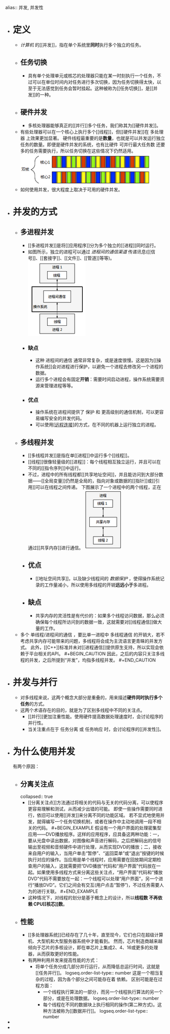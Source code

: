 alias:: 并发, 并发性

- # 定义
	- *计算机* 的[[并发]]，指在单个系统里**同时**执行多个独立的任务。
	- ## 任务切换
		- 具有单个处理单元或核芯的处理器只能在某一时刻执行一个任务，不过可以在单位时间内对任务进行多次切换，因为任务切换得太快，以至于无法感觉到任务会暂时挂起。这种被称为[[任务切换]]，是[[并发]]的一种。
	- ## 硬件并发
		- 多核处理器能够真正的[[并行]]多个任务，我们称其为[[硬件并发]]。
	- 有些处理器可以在一个核心上执行多个[[线程]]，但[[硬件并发]]在 多处理器 上效果更加显著。
	  硬件线程最重要的是**数量**，也就是可以并发运行独立任务的数量。即便是硬件并发的系统，也有比硬件 可并行最大任务数 还要多的任务需要执行，所以任务切换在这些情况下仍然适用。
	  ![四个任务在两个核心之间的切换.png](../assets/image_1699887981532_0.png)
	- 如何使用并发，很大程度上取决于可用的硬件并发。
- # 并发的方式
	- ## 多进程并发
		- [[多进程并发]]是将[[应用程序]]分为多个独立的[[进程]]同时运行。
		- 如图所示，独立的进程可以通过 *进程间的通信渠道* 传递讯息([[信号]]、[[套接字]]、[[文件]]、[[管道]]等等)。
		  ![一对并发运行的进程之间的通信.png](../assets/image_1699888608777_0.png)
		- ### 缺点
			- 这种 进程间的通信 通常非常复杂，或是速度很慢。这是因为[[操作系统]]会对进程进行保护，以避免一个进程去修改另一个进程的数据。
			- 运行多个进程会有固定**开销**：需要时间启动进程，操作系统需要资源来管理进程等等。
		- ### 优点
			- 操作系统在进程间提供了 保护 和 更高级别的通信机制，可以更容易编写安全的并发代码。
			- 可以使用[[远程连接]](可能需要联网)的方式，在不同的机器上运行独立的进程。
	- ## 多线程并发
		- [[多线程并发]]是指在单[[进程]]中运行多个[[线程]]。
		- [[线程]]很像轻量级的[[进程]]：每个线程相互独立运行，并且可以在不同的[[指令序列]]中运行。
		- 不过，进程中的所有线程都[[共享地址空间]]，并且能访问到大部分数据——[[全局变量]]仍然是全局的，指向对象或数据的[[指针]]或[[引用]]可以在线程之间传递。
		  下图展示了一个进程中的两个线程，正在通过[[共享内存]]进行通信。
		  ![image.png](../assets/image_1699889907028_0.png)
		- ## 优点
			- [[地址空间共享]]，以及缺少线程间的 *数据保护* ，使得操作系统记录的工作量减小，所以使用多线程的开销**远远小于**多进程。
		- ## 缺点
			- 共享内存的灵活性是有代价的：如果多个线程访问数据，那么必须确保每个线程所访问到的数据一致，这就需要对[[线程通信]]做大量的工作。
	- 多个 单线程/进程间的通信 ，要比单一进程中 多线程通信 的开销大，若不考虑共享内存可能带来的问题，多线程将会成为主流语言更青睐的并发方式。
	  此外，[[C++]]标准并未对[[进程通信]]提供原生支持，所以实现会依赖于平台相关的API。
	  #+BEGIN_CAUTION
	  因此，之后的内容只关注多线程的并发，之后所提到“并发”，均指多线程并发。
	  #+END_CAUTION
- # 并发与并行
	- 对多线程来说，这两个概念大部分是重叠的，用来描述**硬件同时执行多个任务**的方式。
	- 这两个术语存在的目的，就是为了区别多线程中不同的关注点。
		- [[并行]]更加注重性能。使用硬件提高数据处理速度时，会讨论程序的并行性。
		- 当关注重点在于 任务分离 或 任务响应 时，会讨论程序的[[并发性]]。
- # 为什么使用并发
  有两个原因：
	- ## 分离关注点
	  collapsed:: true
		- [[分离关注点]]方法通过将相关的代码与无关的代码分离，可以使程序更容易理解和测试，从而减少出错的可能。
		  即使一些操作需要同时进行，依旧可以使用[[并发]]来分离不同的功能区域。
		  若不显式地使用并发，就得编写一个任务切换机制，或者在操作中主动地调用一段不相关的代码。
		  #+BEGIN_EXAMPLE
		  假设有一个用户界面的处理密集型应用——DVD播放程序。这样的应用程序，应具备这两种功能：一，要从光盘中读出数据，对图像和声音进行解码，之后把解码出的信号输出至视频和音频硬件中进行处理，从而实现DVD的播放；二，接收来自用户的输入，当用户单击“暂停”、“返回菜单”或“退出”按键的时候执行对应的操作。当应用是单个线程时，应用需要在回放期间定期检查用户的输入，这就需要把“DVD播放”代码和“用户界面”代码放在一起。如果使用多线程方式来分离这些关注点，“用户界面”代码和“播放DVD”代码不需要放在一起：一个线程可以处理“用户界面”，另一个进行“播放DVD”。它们之间会有交互(用户点击“暂停”)，不过任务需要人为的进行关联。
		  #+END_EXAMPLE
		- 这种情况下，对线程的划分是基于概念上的设计，所以**线程数 不再依赖 CPU[[核芯]]数**。
	- ## 性能
		- [[多处理器系统]]已经存在了几十年，直至现今，它们也只在超级计算机、大型机和大型服务器系统中才能看到。
		  然而，芯片制造商越来越倾向于芯片的多核设计，即在单芯片上集成2、4、16或更多的处理器，从而获取更好的性能。
		- 有两种利用并发来提高性能的方式：
			- 将单个任务分成几部分并行运行，从而降低总运行时间，这就是[[任务并行]]。
			  logseq.order-list-type:: number
			  这是一个相当复杂的过程，因为各个部分之间可能存在着 依赖。
			  区别可能是在过程方面：
				- 一个线程执行算法的一部分，而另一个线程执行算法的另一个部分，或是在处理数据。
				  logseq.order-list-type:: number
				- 每个线程在不同的数据块上执行相同的操作(第二种方式)。这种方法被称为[[数据并行]]。
				  logseq.order-list-type:: number
-
-